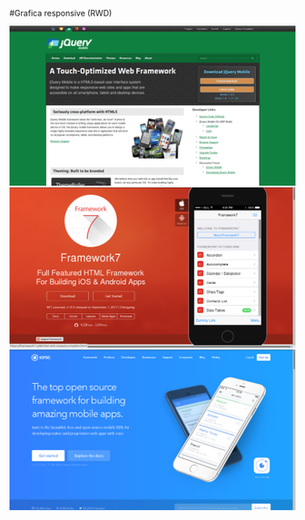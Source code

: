 #Grafica responsive (RWD)

![jqmobile](./media/jqmobile.png)
![framework7](./media/framework7.png)
![ionic](./media/ionic.png)

